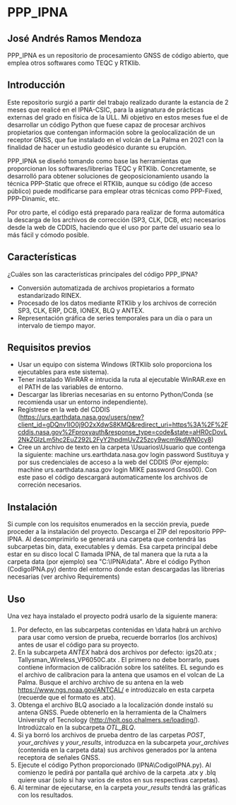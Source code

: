 # PPP_IPNA
## José Andrés Ramos Mendoza

PPP_IPNA es un repositorio de procesamiento GNSS de código abierto, que emplea otros softwares como TEQC y RTKlib.

## Introducción
Este repositorio surgió a partir del trabajo realizado durante la estancia de 2 meses que realicé en el IPNA-CSIC, para la asignatura de prácticas externas del grado en física de la ULL. Mi objetivo en estos meses fue el de desarrollar un código Python que fuese capaz de procesar archivos propietarios que contengan información sobre la geolocalización de un receptor GNSS, que fue instalado en el volcán de La Palma en 2021 con la finalidad de hacer un estudio geodésico durante su erupción.

PPP_IPNA se diseñó tomando como base las herramientas que proporcionan los softwares/librerias TEQC y RTKlib. Concretamente, se desarrolló para obtener soluciones de geoposicionamiento usando la técnica PPP-Static que ofrece el RTKlib, aunque su código (de acceso público) puede modificarse para emplear otras técnicas como PPP-Fixed, PPP-Dinamic, etc.

Por otro parte, el código está preparado para realizar de forma automática la descarga de los archivos de corrección (SP3, CLK, DCB, etc) necesarios desde la web de CDDIS, haciendo que el uso por parte del usuario sea lo más fácil y cómodo posible.

## Características
¿Cuáles son las características principales del código PPP_IPNA?
- Conversión automatizada de archivos propietarios a formato estandarizado RINEX.
- Procesado de los datos mediante RTKlib y los archivos de correción SP3, CLK, ERP, DCB, IONEX, BLQ y ANTEX.
- Representación gráfica de series temporales para un día o para un intervalo de tiempo mayor.

## Requisitos previos
- Usar un equipo con sistema Windows (RTKlib solo proporciona los ejecutables para este sistema).
- Tener instalado WinRAR e intrucida la ruta al ejecutable WinRAR.exe en el PATH de las variables de entorno.
- Descargar las librerias necesarias en su entorno Python/Conda (se recomienda usar un entorno independiente).
- Regístrese en la web del CDDIS (https://urs.earthdata.nasa.gov/users/new?client_id=gDQnv1IO0j9O2xXdwS8KMQ&redirect_uri=https%3A%2F%2Fcddis.nasa.gov%2Fproxyauth&response_type=code&state=aHR0cDovL2NkZGlzLm5hc2EuZ292L2FyY2hpdmUvZ25zcy9wcm9kdWN0cy8)
- Cree un archivo de texto en la carpeta \Usuarios\Usuario que contenga la siguiente:
machine urs.earthdata.nasa.gov login <username> password <password>
 Sustituya <username> y <password> por sus credenciales de acceso a la web del CDDIS (Por ejemplo: machine urs.earthdata.nasa.gov login MIKE password Gnss00).
 Con este paso el código descargará automaticamente los archivos de correción necesarios.

## Instalación
Si cumple con los requisitos enumerados en la sección previa, puede proceder a la instalación del proyecto.
Descarga el ZIP del repositorio PPP-IPNA. Al descomprimirlo se generará una carpeta que contendrá las subcarpetas bin, data, executables y demás. Esa carpeta principal debe estar en su disco local C llamada IPNA, de tal manera que la ruta a la carpeta data (por ejemplo) sea "C:\IPNA\data".
Abre el código Python (CodigoIPNA.py) dentro del entorno donde estan descargadas las librerias necesarias (ver archivo Requirements)

## Uso
Una vez haya instalado el proyecto podrá usarlo de la siguiente manera:
1) Por defecto, en las subcarpetas contenidas en \data habrá un archivo para usar como version de prueba, recuerde borrarlos (los archivos) antes de usar el código para su proyecto.
2) En la subcarpeta *ANTEX* habrá dos archivos por defecto: igs20.atx ; Tallysman_Wireless_VP6050C.atx  . El primero no debe borrarlo, pues contiene informacion de calibración sobre los satélites. EL segundo es el archivo de calibracion para la antena que usamos en el volcan de La Palma. Busque el archivo archivo de su antena en la web https://www.ngs.noaa.gov/ANTCAL/ e introdúzcalo en esta carpeta (recuerde que el formato es .atx).
3) Obtenga el archivo BLQ asociado a la localización donde instaló su antena GNSS. Puede obtenerlo en la herramienta de la Chalmers University of Tecnology (http://holt.oso.chalmers.se/loading/). Introdúzcalo en la subcarpeta *OTL_BLQ*.
4) Si ya borró los archivos de prueba dentro de las carpetas *POST*, *your_archives* y *your_results*, introduzca en la subcarpeta *your_archives* (contenida en la carpeta data) sus archivos generados por la antena receptora de señales GNSS.
5) Ejecute el código Python proporcionado (IPNA\CodigoIPNA.py). Al comienzo le pedirá por pantalla qué archivo de la carpeta .atx y .blq quiere usar (solo si hay varios de estos en sus respectivas carpetas).
6) Al terminar de ejecutarse, en la carpeta *your_results* tendrá las gráficas con los resultados.
